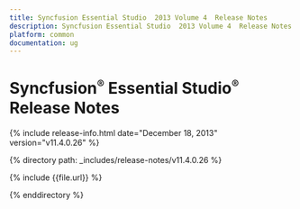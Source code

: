 ```yaml
---
title: Syncfusion Essential Studio  2013 Volume 4  Release Notes  
description: Syncfusion Essential Studio  2013 Volume 4  Release Notes  
platform: common
documentation: ug
---
```


# Syncfusion<sup style="font-size:70%">&reg;</sup> Essential Studio<sup style="font-size:70%">&reg;</sup>  Release Notes  

{% include release-info.html date="December 18, 2013"  version="v11.4.0.26" %} 


{% directory path: _includes/release-notes/v11.4.0.26 %}

{% include {{file.url}} %}

{% enddirectory %}